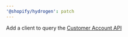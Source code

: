 ```yaml
---
'@shopify/hydrogen': patch
---
```


Add a client to query the [Customer Account API](https://shopify.dev/docs/api/customer)
